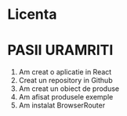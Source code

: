 # Licenta

# PASII URAMRITI
1. Am creat o aplicatie in React
2. Creat un repository in Github
3. Am creat un obiect de produse
5. Am afisat produsele exemple
6. Am instalat BrowserRouter 